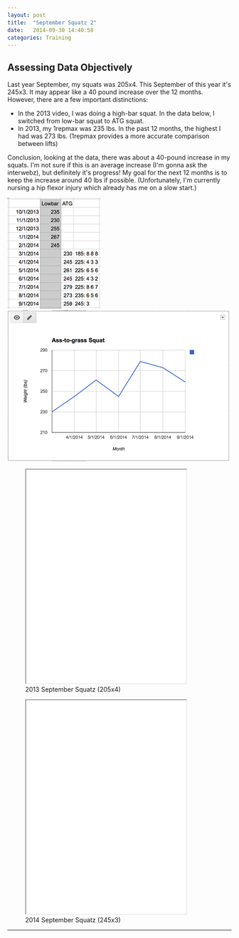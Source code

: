 ```yaml
---
layout: post
title:  "September Squatz 2"
date:   2014-09-30 14:40:58
categories: Training
---
```



## Assessing Data Objectively

Last year September, my squats was 205x4.  This September of this year it's 245x3.  It may appear like a 40 pound increase over the 12 months.  However, there are a few important distinctions:

* In the 2013 video, I was doing a high-bar squat.  In the data below, I switched from low-bar squat to ATG squat.
* In 2013, my 1repmax was 235 lbs.  In the past 12 months, the highest I had was 273 lbs. (1repmax provides a more accurate comparison between lifts)



Conclusion, looking at the data, there was about a 40-pound increase in my squats.  I'm not sure if this is an average increase (I'm gonna ask the interwebz), but definitely it's progress!  My goal for the next 12 months is to keep the increase around 40 lbs if possible.  (Unfortunately, I'm currently nursing a hip flexor injury which already has me on a slow start.)



<img src="/assets/squatz2_excelSnap.png"  width=""/>

<img src="/assets/squatz2_graph.png"  width=""/>






<figure><iframe width="360" height="480"  allowfullscreen="" class="youtube-player" src="//www.youtube.com/embed/8e_qFHtg2os?wmode=transparent&amp;amp;autoplay=0&amp;amp;rel=0&amp;amp;showinfo=0&amp;amp;autohide=1&amp;amp;color=white&amp;amp;" type="text/html"></iframe>
  <figcaption>2013 September Squatz (205x4)</figcaption>
</figure>


<figure><iframe width="360" height="480"  allowfullscreen="" class="youtube-player" src="//www.youtube.com/embed/jzT3osdYQ_A?wmode=transparent&amp;amp;autoplay=0&amp;amp;rel=0&amp;amp;showinfo=0&amp;amp;autohide=1&amp;amp;color=white&amp;amp;" type="text/html"></iframe>
  <figcaption>2014 September Squatz (245x3)</figcaption>
</figure>






---
